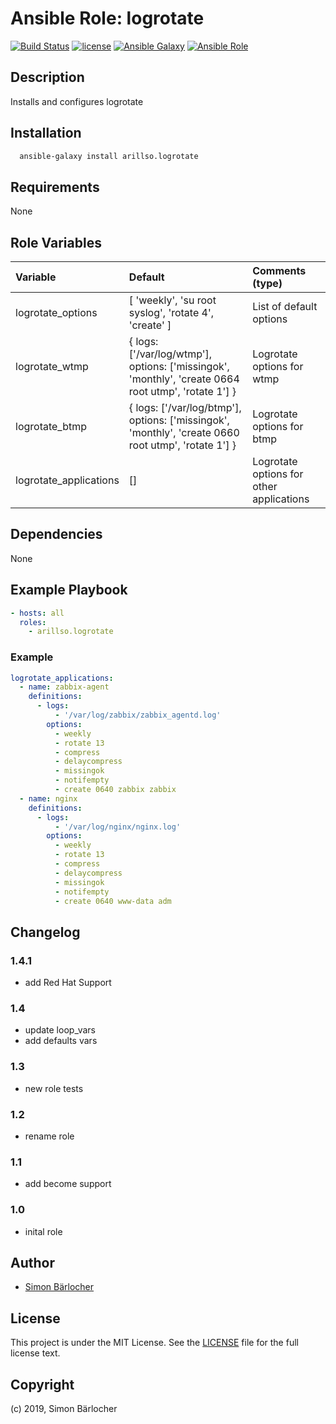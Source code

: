 # Ansible Role: logrotate

[![Build Status](https://img.shields.io/travis/arillso/ansible.logrotate.svg?branch=master&style=popout-square)](https://travis-ci.org/arillso/ansible.logrotate) [![license](https://img.shields.io/github/license/mashape/apistatus.svg?style=popout-square)](https://sbaerlo.ch/licence) [![Ansible Galaxy](http://img.shields.io/badge/ansible--galaxy-logrotate-blue.svg?style=popout-square)](https://galaxy.ansible.com/arillso/logrotate) [![Ansible Role](https://img.shields.io/ansible/role/d/23110.svg?style=popout-square)](https://galaxy.ansible.com/arillso/logrotate)

## Description

Installs and configures logrotate

## Installation

```bash
  ansible-galaxy install arillso.logrotate
```

## Requirements

None

## Role Variables

| Variable               | Default                                                                                             | Comments (type)                          |
| :--------------------- | :-------------------------------------------------------------------------------------------------- | :--------------------------------------- |
| logrotate_options      | [ 'weekly', 'su root syslog', 'rotate 4', 'create' ]                                                | List of default options                  |
| logrotate_wtmp         | { logs: ['/var/log/wtmp'], options: ['missingok', 'monthly', 'create 0664 root utmp', 'rotate 1'] } | Logrotate options for wtmp               |
| logrotate_btmp         | { logs: ['/var/log/btmp'], options: ['missingok', 'monthly', 'create 0660 root utmp', 'rotate 1'] } | Logrotate options for btmp               |
| logrotate_applications | []                                                                                                  | Logrotate options for other applications |

## Dependencies

None

## Example Playbook

```yml
- hosts: all
  roles:
    - arillso.logrotate
```

### Example

```yml
logrotate_applications:
  - name: zabbix-agent
    definitions:
      - logs:
          - '/var/log/zabbix/zabbix_agentd.log'
        options:
          - weekly
          - rotate 13
          - compress
          - delaycompress
          - missingok
          - notifempty
          - create 0640 zabbix zabbix
  - name: nginx
    definitions:
      - logs:
          - '/var/log/nginx/nginx.log'
        options:
          - weekly
          - rotate 13
          - compress
          - delaycompress
          - missingok
          - notifempty
          - create 0640 www-data adm
```

## Changelog

### 1.4.1

- add Red Hat Support

### 1.4

- update loop_vars
- add defaults vars

### 1.3

- new role tests

### 1.2

- rename role

### 1.1

- add become support

### 1.0

- inital role

## Author

- [Simon Bärlocher](https://sbaerlocher.ch)

## License

This project is under the MIT License. See the [LICENSE](https://sbaerlo.ch/licence) file for the full license text.

## Copyright

(c) 2019, Simon Bärlocher
